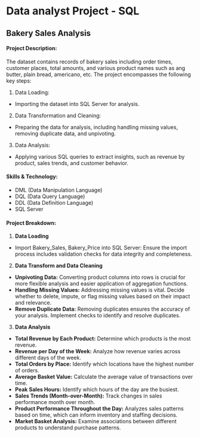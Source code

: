 # Data analyst Project - SQL

## Bakery Sales Analysis
#### Project Description: 
  The dataset contains records of bakery sales including order times, customer places, total amounts, and various product names such as ang butter, plain bread, americano, etc. The project encompasses the following key steps:
1.	Data Loading: 
 - Importing the dataset into SQL Server for analysis.
2.	Data Transformation and Cleaning: 
 - Preparing the data for analysis, including handling missing values, removing duplicate data, and unpivoting.
3.	Data Analysis:
 - Applying various SQL queries to extract insights, such as revenue by product, sales trends, and customer behavior.
#### Skills & Technology:
-	DML (Data Manipulation Language)
-	DQL (Data Query Language)
-	DDL (Data Definition Language)
-	SQL Server
#### Project Breakdown:
1. **Data Loading**
-	Import Bakery_Sales, Bakery_Price into SQL Server: Ensure the import process includes validation checks for data integrity and completeness.
2. **Data Transform and Data Cleaning**
-	**Unpivoting Data:** Converting product columns into rows is crucial for more flexible analysis and easier application of aggregation functions.
-	**Handling Missing Values:** Addressing missing values is vital. Decide whether to delete, impute, or flag missing values based on their impact and relevance.
-	**Remove Duplicate Data:** Removing duplicates ensures the accuracy of your analysis. Implement checks to identify and resolve duplicates.
3. **Data Analysis**
  -	**Total Revenue by Each Product:** Determine which products is the most revenue.
  -	**Revenue per Day of the Week:** Analyze how revenue varies across different days of the week.
  -	**Total Orders by Place:** Identify which locations have the highest number of orders.
  -	**Average Basket Value:** Calculate the average value of transactions over time.
  -	**Peak Sales Hours:** Identify which hours of the day are the busiest.
  -	**Sales Trends (Month-over-Month):** Track changes in sales performance month over month.
  -	**Product Performance Throughout the Day:** Analyzes sales patterns based on time, which can inform inventory and staffing decisions.
-	**Market Basket Analysis:** Examine associations between different products to understand purchase patterns.

